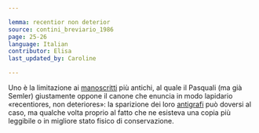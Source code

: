 ```yaml
---

lemma: recentior non deterior
source: contini_breviario_1986
page: 25-26
language: Italian
contributor: Elisa
last_updated_by: Caroline

---
```


Uno è la limitazione ai [manoscritti](manuscript.html) più antichi, al quale il Pasquali (ma già Semler) giustamente oppone il canone che enuncia in modo lapidario «recentiores, non deteriores»: la sparizione dei loro [antigrafi](antigraph.html) può doversi al caso, ma qualche volta proprio al fatto che ne esisteva una copia più leggibile o in migliore stato fisico di conservazione.
